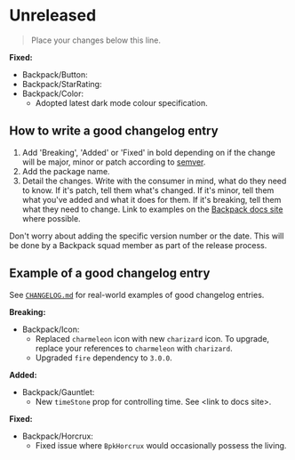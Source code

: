 # Unreleased
> Place your changes below this line.

**Fixed:**
 - Backpack/Button:
 - Backpack/StarRating:
 - Backpack/Color:
   - Adopted latest dark mode colour specification.

## How to write a good changelog entry
1. Add 'Breaking', 'Added' or 'Fixed' in bold depending on if the change will be major, minor or patch according to [semver](semver.org).
2. Add the package name.
3. Detail the changes. Write with the consumer in mind, what do they need to know. If it's patch, tell them what's changed. If it's minor, tell them what you've added and what it does for them. If it's breaking, tell them what they need to change. Link to examples on the [Backpack docs site](backpack.github.io) where possible.

Don't worry about adding the specific version number or the date. This will be done by a Backpack squad member as part of the release process.

## Example of a good changelog entry

See [`CHANGELOG.md`](CHANGELOG.md) for real-world examples of good changelog entries.

**Breaking:**

- Backpack/Icon:
  - Replaced `charmeleon` icon with new `charizard` icon. To upgrade, replace your references to `charmeleon` with `charizard`.
  - Upgraded `fire` dependency to `3.0.0`.

**Added:**

- Backpack/Gauntlet:
  - New `timeStone` prop for controlling time. See &lt;link to docs site&gt;.

**Fixed:**

- Backpack/Horcrux:
  - Fixed issue where `BpkHorcrux` would occasionally possess the living.
